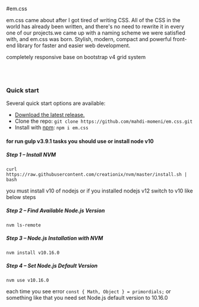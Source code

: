 #em.css

em.css came about after I got tired of writing CSS. All of the CSS in the world has already been written, and there's no need to rewrite it in every one of our projects.we came up with a naming scheme we were satisfied with, and em.css was born.
Stylish, modern, compact and powerful front-end library for faster and easier web development. 

completely responsive base on bootstrap v4 grid system

<br>
<br>

### Quick start

Several quick start options are available:

- [Download the latest release.](https://github.com/mahdi-momeni/em.css/archive/master.zip)
- Clone the repo: `git clone https://github.com/mahdi-momeni/em.css.git`
- Install with [npm](https://www.npmjs.com/): `npm i em.css`



#### for run gulp v3.9.1 tasks you should use or install node v10



##### Step 1 – Install NVM

` curl https://raw.githubusercontent.com/creationix/nvm/master/install.sh | bash ` 

you must install v10 of nodejs or if you installed nodejs v12 switch to v10 like below steps



##### Step 2 – Find Available Node.js Version

`nvm ls-remote`



##### Step 3 – Node.js Installation with NVM

`nvm install v10.16.0`



##### Step 4 – Set Node.js Default Version

`nvm use v10.16.0`



each time you see error `const { Math, Object } = primordials;` or something like that you need set Node.js default version to 10.16.0

